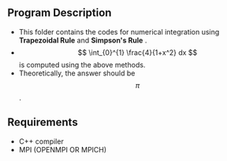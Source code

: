 ## Program Description
- This folder contains the codes for numerical integration using **Trapezoidal Rule** and **Simpson's Rule** .
- $$ \int_{0}^{1} \frac{4}{1+x^2} dx $$ is computed using the above methods.
- Theoretically, the answer should be $$\pi$$.

## Requirements
- C++ compiler
- MPI (OPENMPI OR MPICH)


